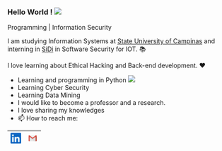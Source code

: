 ### Hello World !  <img src="https://github.com/TheDudeThatCode/TheDudeThatCode/blob/master/Assets/Developer.gif" width="34px">
  
Programming | Information Security 
  
I am studying Information Systems at [State University of Campinas](https://www.unicamp.br/unicamp/) and interning in [SiDi](https://www.sidi.org.br/) in Software Security for IOT. :books:

I love learning about Ethical Hacking and Back-end development. :heart:

- Learning and programming in Python <img src="https://media.giphy.com/media/WUlplcMpOCEmTGBtBW/giphy.gif" width="30">
- Learning Cyber Security
- Learning Data Mining
- I would like to become a professor and a research. 
- I love sharing my knowledges  
- 📫 How to reach me:

|  [<img src="https://github.com/Amchuz/Amchuz/blob/master/linkedin.jpeg" alt="linkedin logo" width="24">](https://www.linkedin.com/in/larissa-benevides/) |  [<img src="https://github.com/Amchuz/Amchuz/blob/master/gmail.jpeg" alt="gmail logo" width="24">](l200805@dac.unicamp.br)
|---|---|



